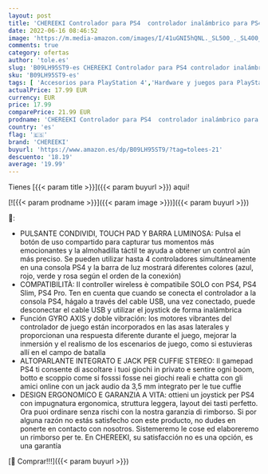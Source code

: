 ```yaml
---
layout: post
title: 'CHEREEKI Controlador para PS4  controlador inalámbrico para PS4 PRO/Slim con panel táctil  doble vibración  Gyro y función de audio  verde '
date: 2022-06-16 08:46:52
image: 'https://m.media-amazon.com/images/I/41uGNI5hQNL._SL500_._SL400_.jpg'
comments: true
category: ofertas
author: 'tole.es'
slug: 'B09LH95ST9-es CHEREEKI Controlador para PS4 controlador inalámbrico para...'
sku: 'B09LH95ST9-es'
tags: [ 'Accesorios para PlayStation 4','Hardware y juegos para PlayStation 4','Mandos para PlayStation 4','Mandos y controles para PlayStation 4','Videojuegos','chereeki','ps4','🇪🇸', ]
actualPrice: 17.99 EUR
currency: EUR
price: 17.99
comparePrice: 21.99 EUR
prodname: 'CHEREEKI Controlador para PS4  controlador inalámbrico para PS4 PRO/Slim con panel táctil  doble vibración  Gyro y función de audio  verde '
country: 'es'
flag: '🇪🇸'
brand: 'CHEREEKI'
buyurl: 'https://www.amazon.es/dp/B09LH95ST9/?tag=tolees-21'
descuento: '18.19'
average: '19.99'
---
```


Tienes [{{< param title >}}]({{< param buyurl >}}) aqui!

[![{{< param prodname >}}]({{< param image >}})]({{< param buyurl >}})

🔎:

- PULSANTE CONDIVIDI, TOUCH PAD Y BARRA LUMINOSA: Pulsa el botón de uso compartido para capturar tus momentos más emocionantes y la almohadilla táctil te ayuda a obtener un control aún más preciso. Se pueden utilizar hasta 4 controladores simultáneamente en una consola PS4 y la barra de luz mostrará diferentes colores (azul, rojo, verde y rosa según el orden de la conexión)
- COMPATIBILITÀ: Il controller wireless è compatibile SOLO con PS4, PS4 Slim, PS4 Pro. Ten en cuenta que cuando se conecta el controlador a la consola PS4, hágalo a través del cable USB, una vez conectado, puede desconectar el cable USB y utilizar el joystick de forma inalámbrica
- Función GYRO AXIS y doble vibración: los motores vibrantes del controlador de juego están incorporados en las asas laterales y proporcionan una respuesta diferente durante el juego, mejorar la inmersión y el realismo de los escenarios de juego, como si estuvieras allí en el campo de batalla
- ALTOPARLANTE INTEGRATO E JACK PER CUFFIE STEREO: Il gamepad PS4 ti consente di ascoltare i tuoi giochi in privato e sentire ogni boom, botto e scoppio come si fosssi fosse nei giochi reali e chatta con gli amici online con un jack audio da 3,5 mm integrato per le tue cuffie
- DESIGN ERGONOMICO E GARANZIA A VITA: ottieni un joystick per PS4 con impugnatura ergonomica, struttura leggera, layout dei tasti perfetto. Ora puoi ordinare senza rischi con la nostra garanzia di rimborso. Si por alguna razón no estás satisfecho con este producto, no dudes en ponerte en contacto con nosotros. Sistemeremo le cose ed elaboreremo un rimborso per te. En CHEREEKI, su satisfacción no es una opción, es una garantía

[🛒 Comprar!!!]({{< param buyurl >}})
